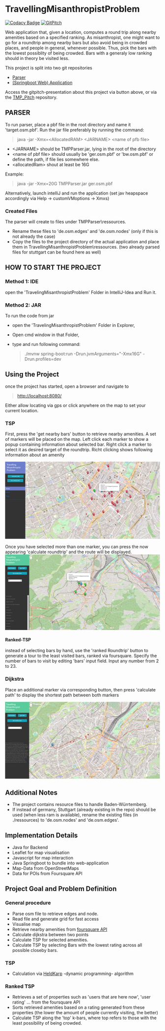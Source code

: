 # TravellingMisanthropistProblem

[![Codacy Badge](https://api.codacy.com/project/badge/Grade/2cb247439cd4468d9493897cf4561ad4)](https://app.codacy.com/app/cagri.c.tasci/TravellingMisanthropistProblem?utm_source=github.com&utm_medium=referral&utm_content=StraysWonderland/TravellingMisanthropistProblem&utm_campaign=Badge_Grade_Dashboard)
[![GitPitch](https://gitpitch.com/assets/badge.svg)](https://gitpitch.com/StraysWonderland/TMP_Pitch)

Web application that, given a location, computes a round trip along nearby amenities based on a specified ranking.
As misanthropist, one might want to go for a roundtrip among nearby bars but also avoid being in crowded places, and people in general, whenever possible.
Thus, pick the bars with the lowest possiblity of being crowded.
Bars with a generaly low ranking should in theory be visited less.

This project is split into two git repositories
* [Parser](https://github.com/StraysWonderland/TMP_Parser)
* [(Springboot Web) Application](https://github.com/StraysWonderland/TravellingMisanthropistProblem)

Access the gitpitch-presentation about this project via button above, or via the [TMP_Pitch](https://github.com/StraysWonderland/TMP_Pitch) repository.

## PARSER
To run parser, place a pbf file in the root directory and name it 'target.osm.pbf'.
Run the jar file preferably by running the command:
   >  java -jar -Xmx=\<AllocatedRAM> \<JARNAME> \<name of pfb file>
   
*   \<JARNAME> should be TMPParser.jar, lying in the root of the directory
*   \<name of pbf file> should usually be 'ger.osm.pbf' or 'bw.osm.pbf' or define the path, if file lies somewhere else.
*   \<allocatedRam> shout at least be 16G

Example:
   >  java -jar -Xmx=20G TMPParser.jar ger.osm.pbf

Alternatively, launch intelliJ and run the application (set jav heapspace accordingly via Help -> customVMoptions -> Xmxs)

### Created Files
The parser will create to files under TMPParser\ressources.

*   Rename these files to 'de.osm.edges' and 'de.osm.nodes' (only if this is not already the case)
*   Copy the files to the project directory of the actual application and place them in TravellingMisanthropistProblem\ressources. 
(two already parsed files for stuttgart can be found here as well)

## HOW TO START THE PROJECT

### Method 1: IDE
open the 'TravelingMisanthropistProblem' Folder in IntelliJ-Idea and Run it.

### Method 2: JAR
To run the code from jar

*   open the 'TravelingMisanthropistProblem' Folder in Explorer,
*   Open cmd window in that Folder,
*   type and run following command:

    >  ./mvnw spring-boot:run -Drun.jvmArguments="-Xmx16G" -Drun.profiles=dev

## Using the Project
once the project has started, open a browser and navigate to 

   >  [http://localhost:8080/](http://localhost:8080/)

Either allow locating via gps or click anywhere on the map to set your current location.

### TSP
First, press the 'get nearby bars' button to retrieve nearby amenities.
A set of markers will be placed on the map.
Left click each marker to show a popup containing information about selected bar.
Right click a marker to select it as desired target of the roundtrip. 
Richt clicking shows following information about an amenity

![Popup information](images/hereNow.PNG "Popup info")

Once you have selected more than one marker, you can press the now appearing 'calculate roundtrip' and the route will be displayed.
![Generated Roundtrip](images/roundtrip.PNG "Popup roundtrip")
#### Ranked-TSP
instead of selecting bars by hand, use the 'ranked Roundtrip' button to generate a tour to the least visited bars, ranked via foursquare.
Specify the number of bars to visit by editing 'bars' input field.
Input any number from 2 to 23.

### Dijkstra
Place an additional marker via corresponding button, then press 'calculate path' to display the shortest path between both markers 

![shortest path](images/dijkstra.PNG "shortest path")

## Additional Notes
*   The project contains resource files to handle Baden-Würrtemberg.
*   If instead of germany, Stuttgart (already existing in the repo) should be used (when less ram is available), rename the existing files (in \./ressources) to 'de.osm.nodes' and 'de.osm.edges'.

## Implementation Details
*   Java for Backend
*   Leaflet for map visualisation
*   Javascript for map interaction
*   Java Springboot to bundle into web-application
*   Map-Data from OpenStreetMaps
*   Data for POIs from Foursquare API

## Project Goal and Problem Definition
### General procedure
*   Parse osm file to retrieve edges and node.
*   Read file and generate grid for fast access
*   Visualise map
*   Retrieve nearby amenities from [foursquare API](https://de.foursquare.com/)
*   Calculate dijkstra between two points
*   Calculate TSP for selected amenities.
*   Calculate TSP by selecting Bars with the lowest rating across all possible closeby bars.

### TSP
*   Calculation via [HeldKarp](https://en.wikipedia.org/wiki/Held%E2%80%93Karp_algorithm) -dynamic programming- algorithm

### Ranked TSP
*   Retrieves a set of properties such as 'users that are here now', 'user rating' ... from the foursquare API
*   Sorts retrieved amenities based on a rating generated from these properties (the lower the amount of people currently visiting, the better)
*   Calculate TSP along the 'top' k-bars, where top refers to those with the least possibility of being crowded.
